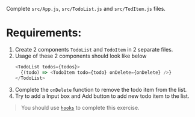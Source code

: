 Complete `src/App.js`, `src/TodoList.js` and `src/TodItem.js` files.

# Requirements:

1. Create 2 components `TodoList` and `TodoItem` in 2 separate files.
2. Usage of these 2 components should look like below
   ```js
   <TodoList todos={todos}>
     {(todo) => <TodoItem todo={todo} onDelete={onDelete} />}
   </TodoList>
   ```
3. Complete the `onDelete` function to remove the todo item from the list.
4. Try to add a Input box and Add button to add new todo item to the list.

> You should use [`hooks`](https://react.dev/reference/react) to complete this
> exercise.
